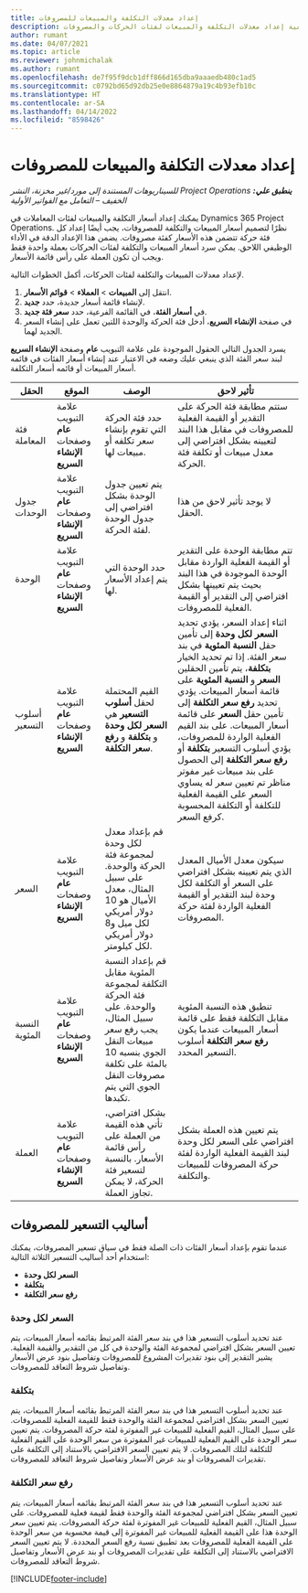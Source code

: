 ```yaml
---
title: إعداد معدلات التكلفة والمبيعات للمصروفات
description: يقدم هذا الموضوع معلومات حول كيفية إعداد معدلات التكلفة والمبيعات لفئات الحركات والمصروفات.
author: rumant
ms.date: 04/07/2021
ms.topic: article
ms.reviewer: johnmichalak
ms.author: rumant
ms.openlocfilehash: de7f95f9dcb1dff866d165dba9aaaedb480c1ad5
ms.sourcegitcommit: c0792bd65d92db25e0e8864879a19c4b93efb10c
ms.translationtype: HT
ms.contentlocale: ar-SA
ms.lasthandoff: 04/14/2022
ms.locfileid: "8598426"
---
```

# <a name="set-up-cost-and-sales-rates-for-expenses"></a>إعداد معدلات التكلفة والمبيعات للمصروفات

_**ينطبق علي:** ‏‫Project Operations للسيناريوهات المستندة إلى مورد/غير مخزنة‬، ‏‫النشر الخفيف – التعامل مع الفواتير الأولية‬_

يمكنك إعداد أسعار التكلفة والمبيعات لفئات المعاملات في Dynamics 365 Project Operations. نظرًا لتصميم أسعار المبيعات والتكلفة للمصروفات، يجب أيضًا إعداد كل فئة حركة تتضمن هذه الأسعار كفئة مصروفات. يضمن هذا الإعداد الدقة في الأداء الوظيفي اللاحق. يمكن سرد أسعار المبيعات والتكلفة لفئات الحركات بعملة واحدة فقط ويجب أن تكون العملة على رأس قائمة الأسعار.

لإعداد معدلات المبيعات والتكلفة لفئات الحركات، أكمل الخطوات التالية. 

1. انتقل إلى **المبيعات** > **العملاء** > **قوائم الأسعار**.
2. لإنشاء قائمة أسعار جديدة، حدد **جديد**. 
3. في **أسعار الفئة**، في القائمة الفرعية، حدد **سعر فئة جديد**. 
4. في صفحة **الإنشاء السريع**، أدخل فئة الحركة والوحدة اللتين تعمل على إنشاء السعر الجديد لهما.

يسرد الجدول التالي الحقول الموجودة على علامة التبويب **عام** وصفحة **الإنشاء السريع** لبند سعر الفئة الذي ينبغي عليك وضعه في الاعتبار عند إنشاء أسعار الفئات في قائمه أسعار المبيعات أو قائمه أسعار التكلفة.

| الحقل | الموقع | ‏‏الوصف | تأثير لاحق |
| --- | --- | --- | --- |
| فئة المعاملة | علامة التبويب **عام** وصفحات **الإنشاء السريع** | حدد فئة الحركة التي تقوم بإنشاء سعر تكلفه أو مبيعات لها. | ستتم مطابقة فئة الحركة على التقدير أو القيمة الفعلية للمصروفات في مقابل هذا البند لتعيينه بشكل افتراضي إلى معدل مبيعات أو تكلفة فئة الحركة. |
| جدول الوحدات | علامة التبويب **عام** وصفحات **الإنشاء السريع** | يتم تعيين جدول الوحدة بشكل افتراضي إلى جدول الوحدة لفئة الحركة. | لا يوجد تأثير لاحق من هذا الحقل. |
| الوحدة | علامة التبويب **عام** وصفحات **الإنشاء السريع** | حدد الوحدة التي يتم إعداد الأسعار لها. | تتم مطابقة الوحدة على التقدير أو القيمة الفعلية الواردة مقابل الوحدة الموجودة في هذا البند بحيث يتم تعيينها بشكل افتراضي إلى التقدير أو القيمة الفعلية للمصروفات. |
| أسلوب التسعير | علامة التبويب **عام** وصفحات **الإنشاء السريع** | القيم المحتملة لحقل **أسلوب التسعير** هي **السعر لكل وحدة** و **بتكلفة** و **رفع سعر التكلفة**. | اثناء إعداد السعر، يؤدي تحديد **السعر لكل وحدة** إلى تأمين حقل **النسبة المئوية** في بند سعر الفئة. إذا تم تحديد الخيار **بتكلفة**، يتم تأمين الحقلين **السعر** و **النسبة المئوية** على قائمة أسعار المبيعات. يؤدي تحديد **رفع سعر التكلفة** إلى تأمين حقل **السعر** على قائمة أسعار المبيعات. على بند القيم الفعلية الواردة للمصروفات، يؤدي أسلوب التسعير **بتكلفة** أو **رفع سعر التكلفة** إلى الحصول على بند مبيعات غير مفوتر مناظر تم تعيين سعر له يساوي السعر على القيمة الفعلية للتكلفة أو التكلفة المحسوبة كرفع السعر. |
| السعر | علامة التبويب **عام** وصفحات **الإنشاء السريع** | قم بإعداد معدل لكل وحدة لمجموعة فئة الحركة والوحدة. على سبيل المثال، معدل الأميال هو 10 دولار أمريكي لكل ميل و8 دولار أمريكي لكل كيلومتر. | سيكون معدل الأميال المعدل الذي يتم تعيينه بشكل افتراضي على السعر أو التكلفة لكل وحدة لبند التقدير أو القيمة الفعلية الواردة لفئة حركة المصروفات.|
| النسبة المئوية | علامة التبويب **عام** وصفحات **الإنشاء السريع** | قم بإعداد النسبة المئوية مقابل التكلفة لمجموعة فئة الحركة والوحدة. على سبيل المثال، يجب رفع سعر مبيعات النقل الجوي بنسبه 10 بالمئة على تكلفة مصروفات النقل الجوي التي يتم تكبدها. | تنطبق هذه النسبة المئوية مقابل التكلفة فقط على قائمة أسعار المبيعات عندما يكون **رفع سعر التكلفة** أسلوب التسعير المحدد. |
| ‏‏العملة | علامة التبويب **عام** وصفحات **الإنشاء السريع** | بشكل افتراضي، تأتي هذه القيمة من العملة على رأس قائمة الأسعار. بالنسبة لتسعير فئة الحركة، لا يمكن تجاوز العملة. | يتم تعيين هذه العملة بشكل افتراضي على السعر لكل وحدة لبند القيمة الفعلية الواردة لفئة حركة المصروفات للمبيعات والتكلفة. |

## <a name="pricing-methods-for-expenses"></a>أساليب التسعير للمصروفات

عندما تقوم بإعداد أسعار الفئات ذات الصلة فقط في سياق تسعير المصروفات، يمكنك استخدام أحد أساليب التسعير الثلاثة التالية:

- **السعر لكل وحدة**
- **بتكلفة**
- **رفع سعر التكلفة**

### <a name="price-per-unit"></a>السعر لكل وحدة
عند تحديد أسلوب التسعير هذا في بند سعر الفئة المرتبط بقائمه أسعار المبيعات، يتم تعيين السعر بشكل افتراضي لمجموعة الفئة والوحدة في كل من التقدير والقيمة الفعلية. يشير التقدير إلى بنود تقديرات المشروع للمصروفات وتفاصيل بنود عرض الأسعار وتفاصيل شروط التعاقد للمصروفات.

### <a name="at-cost"></a>بتكلفة
عند تحديد أسلوب التسعير هذا في بند سعر الفئة المرتبط بقائمه أسعار المبيعات، يتم تعيين السعر بشكل افتراضي لمجموعة الفئة والوحدة فقط للقيمة الفعلية للمصروفات. على سبيل المثال، القيم الفعلية للمبيعات غير المفوترة لفئة حركة المصروفات. يتم تعيين سعر الوحدة على القيم الفعلية للمبيعات غير المفوترة من سعر الوحدة على القيم الفعلية للتكلفة لتلك المصروفات. لا يتم تعيين السعر الافتراضي بالاستناد إلى التكلفة على تقديرات المصروفات أو بند عرض الأسعار وتفاصيل شروط التعاقد للمصروفات.

### <a name="markup-over-cost"></a>رفع سعر التكلفة
عند تحديد أسلوب التسعير هذا في بند سعر الفئة المرتبط بقائمه أسعار المبيعات، يتم تعيين السعر بشكل افتراضي لمجموعة الفئة والوحدة فقط لقيمة فعلية للمصروفات. على سبيل المثال، القيم الفعلية للمبيعات غير المفوترة لفئة حركة المصروفات. يتم تعيين سعر الوحدة هذا على القيمة الفعلية للمبيعات غير المفوترة إلى قيمة محسوبة من سعر الوحدة على القيمة الفعلية للمصروفات بعد تطبيق نسبة رفع السعر المحددة. لا يتم تعيين السعر الافتراضي بالاستناد إلى التكلفة على تقديرات المصروفات أو بند عرض الأسعار وتفاصيل شروط التعاقد للمصروفات.


[!INCLUDE[footer-include](../includes/footer-banner.md)]
